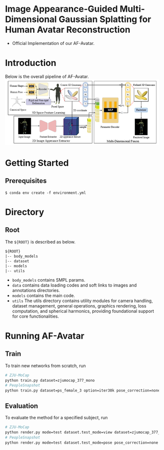 # Image Appearance-Guided Multi-Dimensional Gaussian Splatting for Human Avatar Reconstruction
* Official Implementation of our AF-Avatar.

# Introduction
Below is the overall pipeline of AF-Avatar.
![overall pipeline](./asset/model.jpg)

# Getting Started

## Prerequisites

```
$ conda env create -f environment.yml
```

# Directory
## Root  
The `${ROOT}` is described as below.  
```  
${ROOT}  
|-- body_models  
|-- dataset
|-- models  
|-- utils   
```  
* `body_models` contains SMPL params.
* `data` contains data loading codes and soft links to images and annotations directories.  
* `models` contains the main code.  
* `utils` The utils directory contains utility modules for camera handling, dataset management, general operations, graphics rendering, loss computation, and spherical harmonics, providing foundational support for core functionalities.  


# Running AF-Avatar

## Train  
To train new networks from scratch, run
```bash  
# ZJU-MoCap
python train.py dataset=zjumocap_377_mono
# PeopleSnapshot
python train.py dataset=ps_female_3 option=iter30k pose_correction=none
```  

## Evaluation
To evaluate the method for a specified subject, run
```bash  
# ZJU-MoCap
python render.py mode=test dataset.test_mode=view dataset=zjumocap_377_mono
# PeopleSnapshot
python render.py mode=test dataset.test_mode=pose pose_correction=none dataset=ps_female_3
``` 

